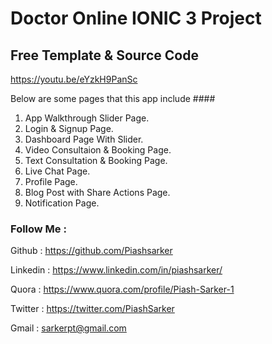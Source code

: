 # Doctor Online IONIC 3 Project
## Free Template & Source Code ## 

https://youtu.be/eYzkH9PanSc

Below are some pages that this app include ####
 
1. App Walkthrough Slider Page. 
2. Login & Signup Page. 
3. Dashboard Page With Slider. 
4. Video Consultaion & Booking Page.  
5. Text Consultation & Booking Page. 
6. Live Chat Page. 
7. Profile Page. 
8. Blog Post with Share Actions Page. 
9. Notification Page. 






### Follow Me : ### 

Github :  https://github.com/Piashsarker 

Linkedin : https://www.linkedin.com/in/piashsarker/

Quora : https://www.quora.com/profile/Piash-Sarker-1

Twitter : https://twitter.com/PiashSarker 

Gmail : sarkerpt@gmail.com 

